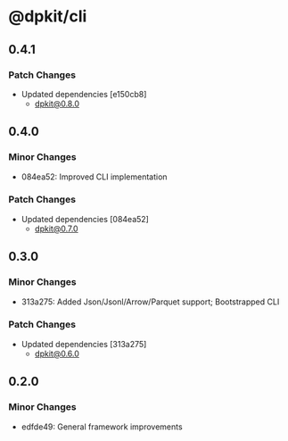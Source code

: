 # @dpkit/cli

## 0.4.1

### Patch Changes

- Updated dependencies [e150cb8]
  - dpkit@0.8.0

## 0.4.0

### Minor Changes

- 084ea52: Improved CLI implementation

### Patch Changes

- Updated dependencies [084ea52]
  - dpkit@0.7.0

## 0.3.0

### Minor Changes

- 313a275: Added Json/Jsonl/Arrow/Parquet support; Bootstrapped CLI

### Patch Changes

- Updated dependencies [313a275]
  - dpkit@0.6.0

## 0.2.0

### Minor Changes

- edfde49: General framework improvements

